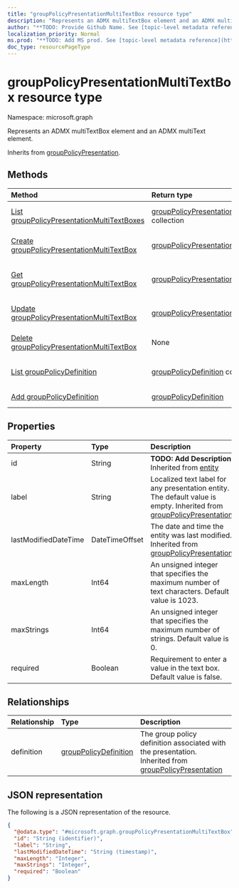 ```yaml
---
title: "groupPolicyPresentationMultiTextBox resource type"
description: "Represents an ADMX multiTextBox element and an ADMX multiText element."
author: "**TODO: Provide Github Name. See [topic-level metadata reference](https://msgo.azurewebsites.net/add/document/guidelines/metadata.html#topic-level-metadata)**"
localization_priority: Normal
ms.prod: "**TODO: Add MS prod. See [topic-level metadata reference](https://msgo.azurewebsites.net/add/document/guidelines/metadata.html#topic-level-metadata)**"
doc_type: resourcePageType
---
```


# groupPolicyPresentationMultiTextBox resource type

Namespace: microsoft.graph



Represents an ADMX multiTextBox element and an ADMX multiText element.


Inherits from [groupPolicyPresentation](../resources/grouppolicypresentation.md).

## Methods
|Method|Return type|Description|
|:---|:---|:---|
|[List groupPolicyPresentationMultiTextBoxes](../api/grouppolicypresentationmultitextbox-list.md)|[groupPolicyPresentationMultiTextBox](../resources/grouppolicypresentationmultitextbox.md) collection|Get a list of the [groupPolicyPresentationMultiTextBox](../resources/grouppolicypresentationmultitextbox.md) objects and their properties.|
|[Create groupPolicyPresentationMultiTextBox](../api/grouppolicypresentationmultitextbox-create.md)|[groupPolicyPresentationMultiTextBox](../resources/grouppolicypresentationmultitextbox.md)|Create a new [groupPolicyPresentationMultiTextBox](../resources/grouppolicypresentationmultitextbox.md) object.|
|[Get groupPolicyPresentationMultiTextBox](../api/grouppolicypresentationmultitextbox-get.md)|[groupPolicyPresentationMultiTextBox](../resources/grouppolicypresentationmultitextbox.md)|Read the properties and relationships of a [groupPolicyPresentationMultiTextBox](../resources/grouppolicypresentationmultitextbox.md) object.|
|[Update groupPolicyPresentationMultiTextBox](../api/grouppolicypresentationmultitextbox-update.md)|[groupPolicyPresentationMultiTextBox](../resources/grouppolicypresentationmultitextbox.md)|Update the properties of a [groupPolicyPresentationMultiTextBox](../resources/grouppolicypresentationmultitextbox.md) object.|
|[Delete groupPolicyPresentationMultiTextBox](../api/grouppolicypresentationmultitextbox-delete.md)|None|Deletes a [groupPolicyPresentationMultiTextBox](../resources/grouppolicypresentationmultitextbox.md) object.|
|[List groupPolicyDefinition](../api/grouppolicypresentationmultitextbox-list-definition.md)|[groupPolicyDefinition](../resources/grouppolicydefinition.md) collection|Get the groupPolicyDefinition resources from the definition navigation property.|
|[Add groupPolicyDefinition](../api/grouppolicypresentationmultitextbox-post-definition.md)|[groupPolicyDefinition](../resources/grouppolicydefinition.md)|Add definition by posting to the definition collection.|

## Properties
|Property|Type|Description|
|:---|:---|:---|
|id|String|**TODO: Add Description** Inherited from [entity](../resources/entity.md)|
|label|String|Localized text label for any presentation entity. The default value is empty. Inherited from [groupPolicyPresentation](../resources/grouppolicypresentation.md)|
|lastModifiedDateTime|DateTimeOffset|The date and time the entity was last modified. Inherited from [groupPolicyPresentation](../resources/grouppolicypresentation.md)|
|maxLength|Int64|An unsigned integer that specifies the maximum number of text characters. Default value is 1023.|
|maxStrings|Int64|An unsigned integer that specifies the maximum number of strings. Default value is 0.|
|required|Boolean|Requirement to enter a value in the text box. Default value is false.|

## Relationships
|Relationship|Type|Description|
|:---|:---|:---|
|definition|[groupPolicyDefinition](../resources/grouppolicydefinition.md)|The group policy definition associated with the presentation. Inherited from [groupPolicyPresentation](../resources/grouppolicypresentation.md)|

## JSON representation
The following is a JSON representation of the resource.
<!-- {
  "blockType": "resource",
  "keyProperty": "id",
  "@odata.type": "microsoft.graph.groupPolicyPresentationMultiTextBox",
  "baseType": "microsoft.graph.groupPolicyPresentation",
  "openType": false
}
-->
``` json
{
  "@odata.type": "#microsoft.graph.groupPolicyPresentationMultiTextBox",
  "id": "String (identifier)",
  "label": "String",
  "lastModifiedDateTime": "String (timestamp)",
  "maxLength": "Integer",
  "maxStrings": "Integer",
  "required": "Boolean"
}
```

